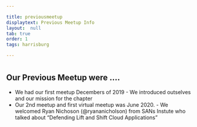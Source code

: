 ```yaml
---

title: previousmeetup
displaytext: Previous Meetup Info 
layout:  null
tab: true
order: 1
tags: harrisburg

---
```

#
## Our Previous Meetup were ....

- We had our first meetup Decembers of 2019 - We introduced outselves and our mission for the chapter
- Our 2nd meetup and first virtual meetup was June 2020. - We welcomed Ryan Nichoson (@ryananicholson) from SANs Instute who talked about “Defending Lift and Shift Cloud Applications”
